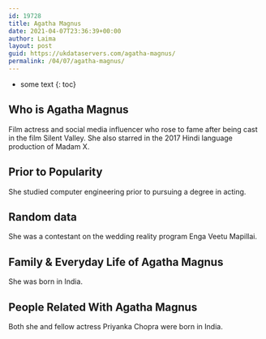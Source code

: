```yaml
---
id: 19728
title: Agatha Magnus
date: 2021-04-07T23:36:39+00:00
author: Laima
layout: post
guid: https://ukdataservers.com/agatha-magnus/
permalink: /04/07/agatha-magnus/
---
```


* some text
{: toc}


## Who is Agatha Magnus
                  
                  
                  
Film actress and social media influencer who rose to fame after being cast in the film Silent Valley. She also starred in the 2017 Hindi language production of Madam X.
                  
              
            
              
            
                
                
                
## Prior to Popularity
                  
                  
                  
She studied computer engineering prior to pursuing a degree in acting. 
                  
              
            
              
            
                
                
                
## Random data
                  
                  
                  
She was a contestant on the wedding reality program Enga Veetu Mapillai.
                  
              
            
              
            
                
                
                
## Family & Everyday Life of Agatha Magnus
                  
                  
                  
She was born in India.
                  
              
            
              
            
                
                
                
## People Related With Agatha Magnus
                  
                  
                  
Both she and fellow actress Priyanka Chopra were born in India. 
                  
              
            
              
            
                
              
            
              
              
            
            
              
            
          
          
          